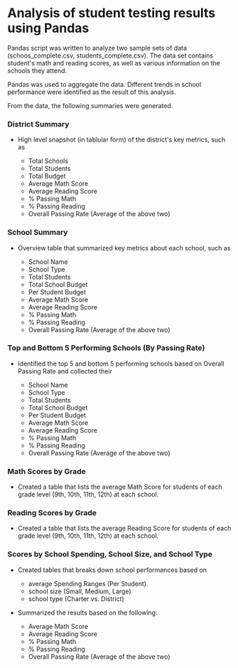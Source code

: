 # Analysis of student testing results using Pandas

Pandas script was written to analyze two sample sets of data (schoos_complete.csv, students_complete.csv). The data set contains student's math and reading scores, as well as various information on the schools they attend. 

Pandas was used to aggregate the data. Different trends in school performance were identified as the result of this analysis. 

From the data, the following summaries were generated.

### District Summary

* High level snapshot (in tablular form) of the district's key metrics, such as

  * Total Schools
  * Total Students
  * Total Budget
  * Average Math Score
  * Average Reading Score
  * % Passing Math
  * % Passing Reading
  * Overall Passing Rate (Average of the above two)

### School Summary

* Overview table that summarized key metrics about each school, such as

  * School Name
  * School Type
  * Total Students
  * Total School Budget
  * Per Student Budget
  * Average Math Score
  * Average Reading Score
  * % Passing Math
  * % Passing Reading
  * Overall Passing Rate (Average of the above two)

### Top and Bottom 5 Performing Schools (By Passing Rate)

* Identified the top 5 and bottom 5 performing schools based on Overall Passing Rate and collected their

  * School Name
  * School Type
  * Total Students
  * Total School Budget
  * Per Student Budget
  * Average Math Score
  * Average Reading Score
  * % Passing Math
  * % Passing Reading
  * Overall Passing Rate (Average of the above two)


### Math Scores by Grade

* Created a table that lists the average Math Score for students of each grade level (9th, 10th, 11th, 12th) at each school.

### Reading Scores by Grade

* Created a table that lists the average Reading Score for students of each grade level (9th, 10th, 11th, 12th) at each school.

### Scores by School Spending, School Size, and School Type

* Created tables that breaks down school performances based on

  * average Spending Ranges (Per Student). 
  * school size (Small, Medium, Large)
  * school type (Charter vs. District)
  
* Summarized the results based on the following:

  * Average Math Score
  * Average Reading Score
  * % Passing Math
  * % Passing Reading
  * Overall Passing Rate (Average of the above two)
